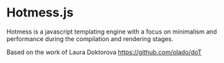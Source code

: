 Hotmess.js
=======

Hotmess is a javascript templating engine with a focus on minimalism and performance during the compilation and rendering stages.

Based on the work of Laura Doktorova https://github.com/olado/doT
